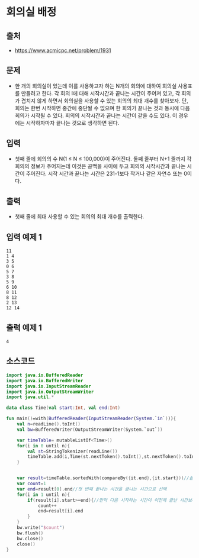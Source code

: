 # 회의실 배정

## 출처

* https://www.acmicpc.net/problem/1931

## 문제

* 한 개의 회의실이 있는데 이를 사용하고자 하는 N개의 회의에 대하여 회의실 사용표를 만들려고 한다. 각 회의 I에 대해 시작시간과 끝나는 시간이 주어져 있고, 각 회의가 겹치지 않게 하면서 회의실을 사용할 수 있는 회의의 최대 개수를 찾아보자. 단, 회의는 한번 시작하면 중간에 중단될 수 없으며 한 회의가 끝나는 것과 동시에 다음 회의가 시작될 수 있다. 회의의 시작시간과 끝나는 시간이 같을 수도 있다. 이 경우에는 시작하자마자 끝나는 것으로 생각하면 된다.

## 입력

* 첫째 줄에 회의의 수 N(1 ≤ N ≤ 100,000)이 주어진다. 둘째 줄부터 N+1 줄까지 각 회의의 정보가 주어지는데 이것은 공백을 사이에 두고 회의의 시작시간과 끝나는 시간이 주어진다. 시작 시간과 끝나는 시간은 231-1보다 작거나 같은 자연수 또는 0이다.

## 출력

* 첫째 줄에 최대 사용할 수 있는 회의의 최대 개수를 출력한다.

## 입력 예제 1

```
11
1 4
3 5
0 6
5 7
3 8
5 9
6 10
8 11
8 12
2 13
12 14
```

## 출력 예제 1

```4```

## 소스코드

```kotlin
import java.io.BufferedReader
import java.io.BufferedWriter
import java.io.InputStreamReader
import java.io.OutputStreamWriter
import java.util.*

data class Time(val start:Int, val end:Int)

fun main()=with(BufferedReader(InputStreamReader(System.`in`))){
    val n=readLine().toInt()
    val bw=BufferedWriter(OutputStreamWriter(System.`out`))

    var timeTable= mutableListOf<Time>()
    for(i in 0 until n){
        val st=StringTokenizer(readLine())
        timeTable.add(i,Time(st.nextToken().toInt(),st.nextToken().toInt()))
    }


    var result=timeTable.sortedWith(compareBy({it.end},{it.start}))//끝나는 시간 순으로 정렬하고, 그 다음 시작한 시간 순으로 정렬한다. 
    var count=1
    var end=result[0].end//첫 번째 끝나는 시간을 끝나는 시간으로 선택
    for(i in 1 until n){
        if(result[i].start>=end){//만약 다음 시작하는 시간이 이전에 끝난 시간보다 크거나 같을 경우 1 증가시키고, end값 변경
            count++
            end=result[i].end
        }
    }
    bw.write("$count")
    bw.flush()
    bw.close()
    close()
}
```
